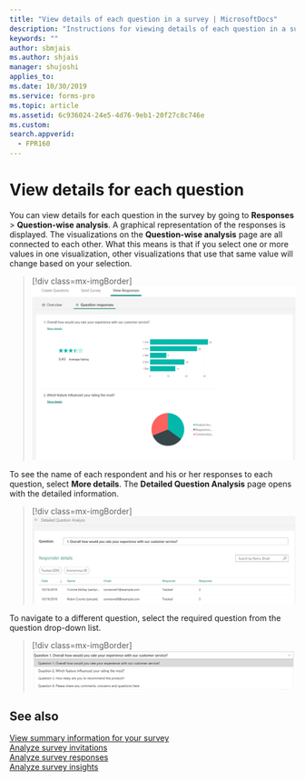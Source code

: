 ```yaml
---
title: "View details of each question in a survey | MicrosoftDocs"
description: "Instructions for viewing details of each question in a survey"
keywords: ""
author: sbmjais
ms.author: shjais
manager: shujoshi
applies_to: 
ms.date: 10/30/2019
ms.service: forms-pro
ms.topic: article
ms.assetid: 6c936024-24e5-4d76-9eb1-20f27c8c746e
ms.custom: 
search.appverid:
  - FPR160
---
```


# View details for each question

You can view details for each question in the survey by going to **Responses** &gt; **Question-wise analysis**. A graphical representation of the responses is displayed. The visualizations on the **Question-wise analysis** page are all connected to each other. What this means is that if you select one or more values in one visualization, other visualizations that use that same value will change based on your selection.

> [!div class=mx-imgBorder]
> ![Question responses summary](media/ques-responses.png "Question responses summary")

To see the name of each respondent and his or her responses to each question, select **More details**. The **Detailed Question Analysis** page opens with the detailed information.

> [!div class=mx-imgBorder]
> ![Detailed Question Analysis page](media/detail-ques-analysis.png "Detailed Question Analysis page")

To navigate to a different question, select the required question from the question drop-down list.

> [!div class=mx-imgBorder]
> ![Navigate to a different question](media/navigate-ques.png "Navigate to a different question")

## See also

[View summary information for your survey](view-summary-information.md)<br>
[Analyze survey invitations](analyze-survey-invitations.md)<br>
[Analyze survey responses](analyze-survey-responses.md)<br>
[Analyze survey insights](analyze-survey-insights.md)
